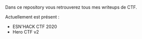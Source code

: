 Dans ce repository vous retrouverez tous mes writeups de CTF.

Actuellement est présent :
- ESN'HACK CTF 2020
- Hero CTF v2
